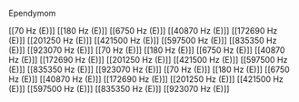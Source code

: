 Ependymom

[[70 Hz (E)]]
[[180 Hz (E)]]
[[6750 Hz (E)]]
[[40870 Hz (E)]]
[[172690 Hz (E)]]
[[201250 Hz (E)]]
[[421500 Hz (E)]]
[[597500 Hz (E)]]
[[835350 Hz (E)]]
[[923070 Hz (E)]]
[[70 Hz (E)]]
[[180 Hz (E)]]
[[6750 Hz (E)]]
[[40870 Hz (E)]]
[[172690 Hz (E)]]
[[201250 Hz (E)]]
[[421500 Hz (E)]]
[[597500 Hz (E)]]
[[835350 Hz (E)]]
[[923070 Hz (E)]]
[[70 Hz (E)]]
[[180 Hz (E)]]
[[6750 Hz (E)]]
[[40870 Hz (E)]]
[[172690 Hz (E)]]
[[201250 Hz (E)]]
[[421500 Hz (E)]]
[[597500 Hz (E)]]
[[835350 Hz (E)]]
[[923070 Hz (E)]]